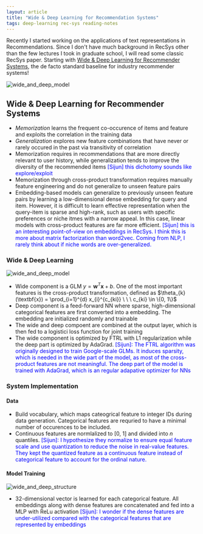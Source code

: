 ```yaml
---
layout: article
title: "Wide & Deep Learning for Recommendation Systems"
tags: deep-learning rec-sys reading-notes
---
```


Recently I started working on the applications of text representations in Recommendations. Since I don't have much background in RecSys other than the few lectures I took in graduate school, I will read some classic RecSys paper. Starting with [Wide & Deep Learning for Recommender Systems](https://arxiv.org/abs/1606.07792), the de facto standard baseline for industry recommender systems!

![wide_and_deep_model](https://sijunhe-blog.s3-us-west-1.amazonaws.com/plots/post25/wide_deep_model.png)


<!--more-->

## Wide & Deep Learning for Recommender Systems

- *Memorization* learns the frequent co-occurence of items and feature and exploits the correlation in the training data
- *Generalization* explores new feature combinations that have never or rarely occured in the past via transitivity of correlation
- Memorization requires in recommendations that are more directly relevant to user history, while generalization tends to improve the diversity of the recommended items <span style="color:blue"> [Sijun] this dichotomy sounds like explore/exploit </span>
- Memorization through cross-product transformation requires manually feature engineering and do not generalize to unseen feature pairs
- Embedding-based models can generalize to previously unseen feature pairs by learning a low-dimensional dense embedding for query and item. However, it is difficult to learn effective representation when the query-item is sparse and high-rank, such as users with specific preferences or niche itmes with a narrow appeal. In this case, linear models with cross-product features are far more efficient. <span style="color:blue"> [Sijun] this is an interesting point-of-view on embeddings in RecSys. I think this is more about matrix factorization than word2vec. Coming from NLP, I rarely think about if niche words are over-generalized. </span>


### Wide & Deep Learning

![wide_and_deep_model](https://sijunhe-blog.s3-us-west-1.amazonaws.com/plots/post25/wide_deep_model.png)

- Wide component is a GLM $y=\textbf{w}^{T}\textbf{x}+b$. One of the most important features is the cross-product transformation, defined as $\theta_{k}(\textbf{x}) = \prod_{i=1}^{d} x_{i}^{c_{ki}} \ \ \ c_{ki} \in \{0, 1\}$
- Deep component is a feed-forward NN where sparse, high-dimensional categorical features are first converted into a embedding. The embedding are initialized randomly and trainable
- The wide and deep compoent are combined at the output layer, which is then fed to a logistici loss function for joint training
- The wide component is optimized by FTRL with L1 regularization while the deep part is optimized by AdaGrad. <span style="color:blue"> [Sijun]: The FTRL algorithm was originally designed to train Google-scale GLMs. It induces sparsity, which is needed in the wide part of the model, as most of the cross-product features are not meaningful. The deep part of the model is trained with AdaGrad, which is an regular adapative optimizer for NNs </span>

### System Implementation

#### Data
- Build vocabulary, which maps cateogrical feature to integer IDs during data generation. Categorical features are requried to have a minimal number of occurences to be included.
- Continuous features are normlalized to [0, 1] and divided into *n* quantiles. <span style="color:blue"> [Sijun]: I hypothesize they normalize to ensure equal feature scale and use quantization to reduce the noise in real-value features. They kept the quantized feature as a continuous feature instead of categorical feature to account for the ordinal nature. </span>

#### Model Training
![wide_and_deep_structure](https://sijunhe-blog.s3-us-west-1.amazonaws.com/plots/post25/deep_and_wide_structure.png)
- 32-dimensional vector is learned for each categorical feature. All embeddings along with dense features are concatenated and fed into a MLP with ReLu activation <span style="color:blue"> [Sijun]: I wonder if the dense features are under-utilized compared with the categorical features that are represented by embeddings </span>


